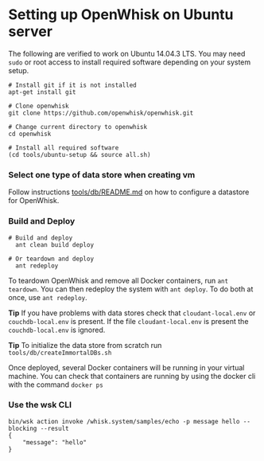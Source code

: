 # Setting up OpenWhisk on Ubuntu server

The following are verified to work on Ubuntu 14.04.3 LTS. You may need `sudo` or root access to install required software depending on your system setup.

  ```
  # Install git if it is not installed
  apt-get install git

  # Clone openwhisk
  git clone https://github.com/openwhisk/openwhisk.git
  
  # Change current directory to openwhisk
  cd openwhisk

  # Install all required software
  (cd tools/ubuntu-setup && source all.sh)
  ```

### Select one type of data store when creating vm
Follow instructions [tools/db/README.md](../db/README.md) on how to configure a datastore for OpenWhisk.

### Build and Deploy

```
# Build and deploy
  ant clean build deploy
  
# Or teardown and deploy
  ant redeploy
```
To teardown OpenWhisk and remove all Docker containers, run `ant teardown`. You can then redeploy the system with `ant deploy`. To do both at once, use `ant redeploy`.

**Tip** If you have problems with data stores check that `cloudant-local.env` or `couchdb-local.env` is present.
If the file `cloudant-local.env` is present the `couchdb-local.env` is ignored.

**Tip** To initialize the data store from scratch run `tools/db/createImmortalDBs.sh`

Once deployed, several Docker containers will be running in your virtual machine.
You can check that containers are running by using the docker cli with the command  `docker ps`

### Use the wsk CLI
```
bin/wsk action invoke /whisk.system/samples/echo -p message hello --blocking --result
{
    "message": "hello"
}
```

